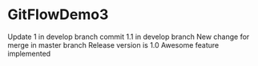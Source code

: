# GitFlowDemo3
Update 1 in develop branch
commit 1.1 in develop branch 
New change for merge in master branch
Release version is 1.0
Awesome feature implemented